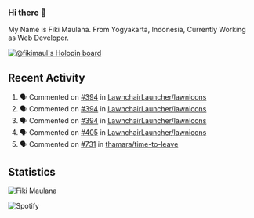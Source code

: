 ### Hi there 👋

My Name is Fiki Maulana. From Yogyakarta, Indonesia, Currently Working as Web Developer.

[![@fikimaul's Holopin board](https://holopin.io/api/user/board?user=fikimaul)](https://holopin.io/@fikimaul)

## Recent Activity

<!--START_SECTION:activity-->
1. 🗣 Commented on [#394](https://github.com/LawnchairLauncher/lawnicons/issues/394) in [LawnchairLauncher/lawnicons](https://github.com/LawnchairLauncher/lawnicons)
2. 🗣 Commented on [#394](https://github.com/LawnchairLauncher/lawnicons/issues/394) in [LawnchairLauncher/lawnicons](https://github.com/LawnchairLauncher/lawnicons)
3. 🗣 Commented on [#394](https://github.com/LawnchairLauncher/lawnicons/issues/394) in [LawnchairLauncher/lawnicons](https://github.com/LawnchairLauncher/lawnicons)
4. 🗣 Commented on [#405](https://github.com/LawnchairLauncher/lawnicons/issues/405) in [LawnchairLauncher/lawnicons](https://github.com/LawnchairLauncher/lawnicons)
5. 🗣 Commented on [#731](https://github.com/thamara/time-to-leave/issues/731) in [thamara/time-to-leave](https://github.com/thamara/time-to-leave)
<!--END_SECTION:activity-->

## Statistics
<img src="https://komarev.com/ghpvc/?username=fikimaul&color=ff69b4&style=flat&label=PROFILE+VIEWS" alt="Fiki Maulana" /><br>

![Spotify](https://novatorem-fikimaul.vercel.app/api/spotify)
